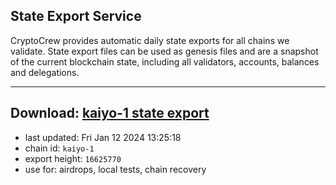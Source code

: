 ## State Export Service
CryptoCrew provides automatic daily state exports for all chains we validate. State export files can be used as genesis files and are a snapshot of the current blockchain state, including all validators, accounts, balances and delegations.

---
**Download: [kaiyo-1 state export](https://dl.ccvalidators.com/SERVICE/kujira/kaiyo-1_export_16625770.json)**
---

- last updated: Fri Jan 12 2024 13:25:18
- chain id: `kaiyo-1`
- export height: `16625770`
- use for: airdrops, local tests, chain recovery
